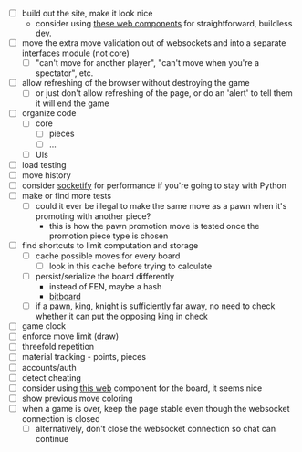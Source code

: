 - [ ] build out the site, make it look nice
  - consider using [these web components][3] for straightforward, buildless dev.
- [ ] move the extra move validation out of websockets and into a separate interfaces module (not core)
  - [ ] "can't move for another player", "can't move when you're a spectator", etc.
- [ ] allow refreshing of the browser without destroying the game
  - [ ] or just don't allow refreshing of the page, or do an 'alert' to tell them it will end the game
- [ ] organize code
  - [ ] core
      - [ ] pieces
      - [ ] ...
  - [ ] UIs
- [ ] load testing
- [ ] move history
- [ ] consider [socketify][1] for performance if you're going to stay with Python
- [ ] make or find more tests
    - [ ] could it ever be illegal to make the same move as a pawn when it's promoting with another piece?
        - this is how the pawn promotion move is tested once the promotion piece type is chosen
- [ ] find shortcuts to limit computation and storage
  - [ ] cache possible moves for every board
    - [ ] look in this cache before trying to calculate
  - [ ] persist/serialize the board differently
    - instead of FEN, maybe a hash
    - [bitboard](https://blog.devgenius.io/improve-as-a-software-engineer-by-writing-a-chess-engine-c360109371aa)
  - [ ] if a pawn, king, knight is sufficiently far away, no need to check whether it can put the opposing king in check
- [ ] game clock
- [ ] enforce move limit (draw)
- [ ] threefold repetition
- [ ] material tracking - points, pieces
- [ ] accounts/auth
- [ ] detect cheating
- [ ] consider using [this web][2] component for the board, it seems nice
- [ ] show previous move coloring
- [ ] when a game is over, keep the page stable even though the websocket connection is closed
  - [ ] alternatively, don't close the websocket connection so chat can continue

[1]: https://docs.socketify.dev/websockets-backpressure.html
[2]: https://github.com/shaack/cm-chessboard
[3]: https://shoelace.style/
